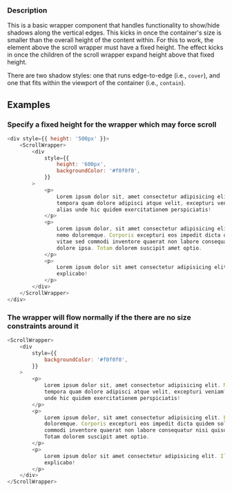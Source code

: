 ### Description

This is a basic wrapper component that handles functionality to show/hide shadows along the vertical edges. This kicks in once the container's size is smaller than the overall height of the content within. For this to work, the element above the scroll wrapper must have a fixed height. The effect kicks in once the children of the scroll wrapper expand height above that fixed height.

There are two shadow styles: one that runs edge-to-edge (i.e., `cover`), and one that fits within the viewport of the container (i.e., `contain`).

## Examples

### Specify a fixed height for the wrapper which may force scroll

```js
<div style={{ height: '500px' }}>
    <ScrollWrapper>
        <div
            style={{
                height: '600px',
                backgroundColor: '#f0f0f0',
            }}
        >
            <p>
                Lorem ipsum dolor sit, amet consectetur adipisicing elit. Maxime accusamus dolorum nostrum itaque ullam
                tempora quam dolore adipisci atque velit, excepturi veniam? Nesciunt non facilis, quos odit aliquam
                alias unde hic quidem exercitationem perspiciatis!
            </p>
            <p>
                Lorem ipsum dolor, sit amet consectetur adipisicing elit. Eveniet sapiente ipsam, ipsum similique ea
                nemo doloremque. Corporis excepturi eos impedit dicta quidem soluta culpa at delectus est, provident
                vitae sed commodi inventore quaerat non labore consequatur nisi quisquam obcaecati, reprehenderit quas
                dolore ipsa. Totam dolorem suscipit amet optio.
            </p>
            <p>
                Lorem ipsum dolor sit amet consectetur adipisicing elit. Illo dicta cupiditate officiis temporibus
                explicabo!
            </p>
        </div>
    </ScrollWrapper>
</div>
```

### The wrapper will flow normally if the there are no size constraints around it

```js
<ScrollWrapper>
    <div
        style={{
            backgroundColor: '#f0f0f0',
        }}
    >
        <p>
            Lorem ipsum dolor sit, amet consectetur adipisicing elit. Maxime accusamus dolorum nostrum itaque ullam
            tempora quam dolore adipisci atque velit, excepturi veniam? Nesciunt non facilis, quos odit aliquam alias
            unde hic quidem exercitationem perspiciatis!
        </p>
        <p>
            Lorem ipsum dolor, sit amet consectetur adipisicing elit. Eveniet sapiente ipsam, ipsum similique ea nemo
            doloremque. Corporis excepturi eos impedit dicta quidem soluta culpa at delectus est, provident vitae sed
            commodi inventore quaerat non labore consequatur nisi quisquam obcaecati, reprehenderit quas dolore ipsa.
            Totam dolorem suscipit amet optio.
        </p>
        <p>
            Lorem ipsum dolor sit amet consectetur adipisicing elit. Illo dicta cupiditate officiis temporibus
            explicabo!
        </p>
    </div>
</ScrollWrapper>
```
